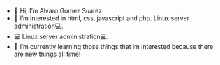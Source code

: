- 👋 Hi, I’m Alvaro Gomez Suarez
- 👀 I’m interested in html, css, javascript and php. Linux server administration💻.
- 💻 Linux server administration💻.
- 🌱 I’m currently learning those things that im interested because there are new things all time!

<!---
alvarogmzsz/alvarogmzsz is a ✨ special ✨ repository because its `README.md` (this file) appears on your GitHub profile.
You can click the Preview link to take a look at your changes.
--->
